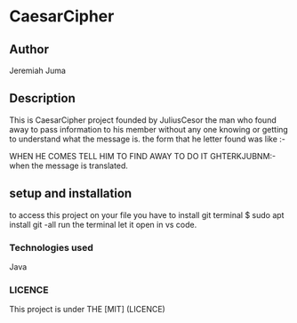 # CaesarCipher
## Author
Jeremiah Juma
## Description
This is CaesarCipher project founded by JuliusCesor the man who found away to pass information to his member without any one knowing or getting to understand what the message is.
the form that he letter found was like :-

WHEN HE COMES TELL HIM TO FIND AWAY TO DO IT
GHTERKJUBNM:-when the message is translated.
## setup and installation
to access this project on your file you have to 
install git
terminal $ sudo apt install git -all
run the terminal
let it open in vs code.
### Technologies used
Java
### LICENCE
This project is under THE [MIT] (LICENCE)